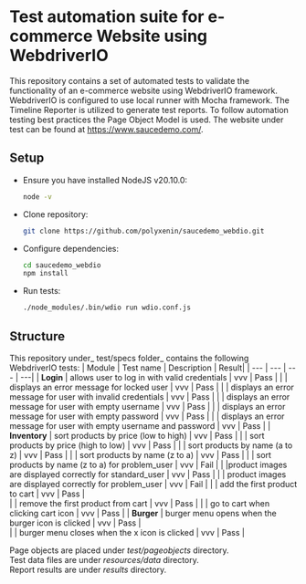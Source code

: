 # Test automation suite for e-commerce Website using WebdriverIO
This repository contains a set of automated tests to validate the functionality of an e-commerce website using WebdriverIO framework. WebdriverIO is configured to use local runner with Mocha framework.
The Timeline Reporter is utilized to generate test reports.
To follow automation testing best practices the Page Object Model is used.
The website under test can be found at https://www.saucedemo.com/.

## Setup
- Ensure you have installed NodeJS v20.10.0: 
  ```sh
  node -v
  ```
- Clone repository: 
   ```sh
  git clone https://github.com/polyxenin/saucedemo_webdio.git
  ```
- Configure dependencies: 
  ```sh
  cd saucedemo_webdio  
  npm install
  ```
- Run tests:
  ```sh
  ./node_modules/.bin/wdio run wdio.conf.js
  ```


 ## Structure
 This repository under_ test/specs folder_ contains the following WebdriverIO tests:
 | Module   | Test name                          | Description | Result|
 | ---      | ---                                | --- | ---|
 | **Login** | allows user to log in with valid credentials                         | vvv | Pass |
 |           | displays an error message for locked user                            | vvv | Pass |
 |           | displays an error message for user with invalid credentials          | vvv | Pass |
 |           | displays an error message for user with empty username               | vvv | Pass |
 |           | displays an error message for user with empty password               | vvv | Pass |
 |           | displays an error message for user with empty username and password  | vvv | Pass |
 | **Inventory**  | sort products by price (low to high)                            | vvv | Pass |
 |                | sort products by price (high to low)                            | vvv | Pass |
 |                | sort products by name (a to z)                                  | vvv | Pass |
 |                | sort products by name (z to a)                                  | vvv | Pass |
 |                | sort products by name (z to a) for problem_user                 | vvv | Fail |
 |                |product images are displayed correctly for standard_user         | vvv | Pass |
 |                | product images are displayed correctly for problem_user         | vvv | Fail |
 |                | add the first product to cart                                   | vvv | Pass |         
 |                | remove the first product from cart                              | vvv | Pass |
 |                | go to cart when clicking cart icon                              | vvv | Pass |
 | **Burger**     | burger menu opens when the burger icon is clicked               | vvv | Pass |   
 |                | burger menu closes when the x icon is clicked                   | vvv | Pass |

Page objects are placed under _test/pageobjects_ directory.  <br />
Test data files are under _resources/data_ directory. <br />
Report results are under _results_ directory. <br />
  
